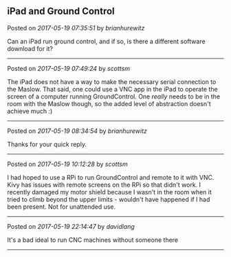 ## iPad and Ground Control
Posted on *2017-05-19 07:35:51* by *brianhurewitz*

Can an iPad run ground control, and if so, is there a different software download for it?

---

Posted on *2017-05-19 07:49:24* by *scottsm*

The iPad does not have a way to make the necessary serial connection to the Maslow. That said, one could use a VNC app in the iPad to operate the screen of a computer running GroundControl. One _really_ needs to be in the room with the Maslow though, so the added level of abstraction doesn't achieve much :)

---

Posted on *2017-05-19 08:34:54* by *brianhurewitz*

Thanks for your quick reply.

---

Posted on *2017-05-19 10:12:28* by *scottsm*

I had hoped to use a RPi to run GroundControl and remote to it with VNC. Kivy has issues with remote screens on the RPi so that didn't work.
 I recently damaged my motor shield because I wasn't in the room when it tried to climb beyond the upper limits - wouldn't have happened if I had been present. Not for unattended use.

---

Posted on *2017-05-19 22:14:47* by *davidlang*

It's a bad ideal to run CNC machines without someone there

---

